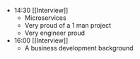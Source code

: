 - 14:30 [[Interview]]
    - Microservices
    - Very proud of a 1 man project
    - Very engineer proud
- 16:00 [[Interview]]
    - A business development background
